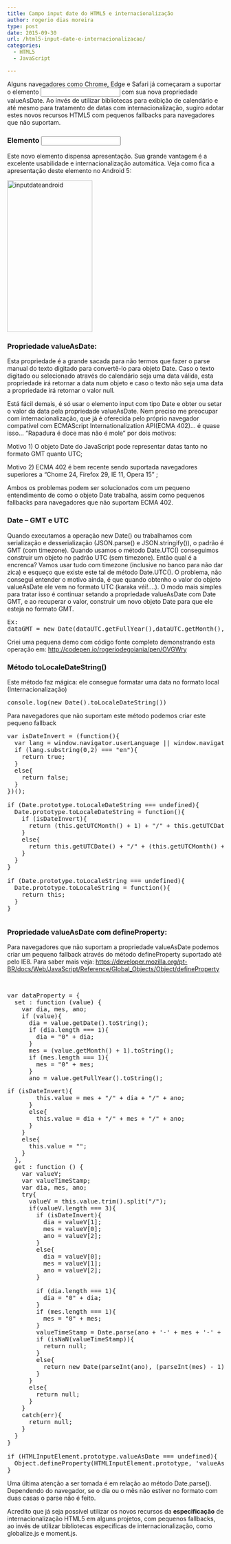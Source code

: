 ```yaml
---
title: Campo input date do HTML5 e internacionalização
author: rogerio dias moreira
type: post
date: 2015-09-30
url: /html5-input-date-e-internacionalizacao/
categories:
  - HTML5
  - JavaScript

---
```

Alguns navegadores como Chrome, Edge e Safari já começaram a suportar o elemento <input type=&#8221;date&#8221;> com sua nova propriedade valueAsDate. Ao invés de utilizar bibliotecas para exibição de calendário e até mesmo para tratamento de datas com internacionalização, sugiro adotar estes novos recursos HTML5 com pequenos fallbacks para navegadores que não suportam.

<h3 style="text-align: left;">
  Elemento <input type=&#8221;date&#8221;>
</h3>

Este novo elemento dispensa apresentação. Sua grande vantagem é a excelente usabilidade e internacionalização automática. Veja como fica a apresentação deste elemento no Android 5:

[<img class="  wp-image-50884 aligncenter" src="http://tableless.com.br/wp-content/uploads/2015/08/inputdateandroid.png" alt="inputdateandroid" width="198" height="352" />][1]

<h3 style="text-align: left;">
  <strong>Propriedade valueAsDate:</strong>
</h3>

Esta propriedade é a grande sacada para não termos que fazer o parse manual do texto digitado para convertê-lo para objeto Date. Caso o texto digitado ou selecionado através do calendário seja uma data válida, esta propriedade irá retornar a data num objeto e caso o texto não seja uma data a propriedade irá retornar o valor null.

Está fácil demais, é só usar o elemento input com tipo Date e obter ou setar o valor da data pela propriedade valueAsDate. Nem preciso me preocupar com internacionalização, que já é oferecida pelo próprio navegador compatível com ECMAScript Internationalization API(ECMA 402)&#8230; é quase isso&#8230; &#8220;Rapadura é doce mas não é mole&#8221; por dois motivos:

Motivo 1) O objeto Date do JavaScript pode representar datas tanto no formato GMT quanto UTC;

Motivo 2) ECMA 402 é bem recente sendo suportada navegadores superiores a &#8220;Chome 24, Firefox 29, IE 11, Opera 15&#8221; ;

Ambos os problemas podem ser solucionados com um pequeno entendimento de como o objeto Date trabalha, assim como pequenos fallbacks para navegadores que não suportam ECMA 402.

<h3 style="text-align: left;">
  Date &#8211; GMT e UTC
</h3>

Quando executamos a operação new Date() ou trabalhamos com serialização e desserialização (JSON.parse() e JSON.stringify()), o padrão é GMT (com timezone). Quando usamos o método Date.UTC() conseguimos construir um objeto no padrão UTC (sem timezone). Então qual é a encrenca? Vamos usar tudo com timezone (inclusive no banco para não dar zica) e esqueço que existe este tal de método Date.UTC(). O problema, não consegui entender o motivo ainda, é que quando obtenho o valor do objeto valueAsDate ele vem no formato UTC (karaka véi!&#8230;.). O modo mais simples para tratar isso é continuar setando a propriedade valueAsDate com Date GMT, e ao recuperar o valor, construir um novo objeto Date para que ele esteja no formato GMT.

<pre>Ex: 
dataGMT = new Date(dataUTC.getFullYear(),dataUTC.getMonth(),dataUTC.getDate())</pre>

Criei uma pequena demo com código fonte completo demonstrando esta operação em: <a href="http://codepen.io/rogeriodegoiania/pen/OVGWry" target="_blank">http://codepen.io/rogeriodegoiania/pen/OVGWry</a>

<h3 style="text-align: left;">
  Método toLocaleDateString()
</h3>

Este método faz mágica: ele consegue formatar uma data no formato local (Internacionalização)

<pre>console.log(new Date().toLocaleDateString())</pre>

Para navegadores que não suportam este método podemos criar este pequeno fallback

<pre>var isDateInvert = (function(){
  var lang = window.navigator.userLanguage || window.navigator.language;
  if (lang.substring(0,2) === "en"){
    return true;
  }
  else{
    return false;
  }
})();
 
if (Date.prototype.toLocaleDateString === undefined){
  Date.prototype.toLocaleDateString = function(){
    if (isDateInvert){
      return (this.getUTCMonth() + 1) + "/" + this.getUTCDate() + "/" + this.getFullYear();
    }
    else{
      return this.getUTCDate() + "/" + (this.getUTCMonth() + 1) + "/" + this.getFullYear();
    }
  }
}
 
if (Date.prototype.toLocaleString === undefined){
  Date.prototype.toLocaleString = function(){
    return this;
  }
}</pre>

<pre style="text-align: center;"></pre>

<h3 style="text-align: left;">
  <strong>Propriedade valueAsDate com defineProperty:</strong>
</h3>

Para navegadores que não suportam a propriedade valueAsDate podemos criar um pequeno fallback através do método defineProperty suportado até pelo IE8. Para saber mais veja: <https://developer.mozilla.org/pt-BR/docs/Web/JavaScript/Reference/Global_Objects/Object/defineProperty>

&nbsp;

<pre>var dataProperty = {
  set : function (value) {
    var dia, mes, ano;
    if (value){
      dia = value.getDate().toString();
      if (dia.length === 1){
        dia = "0" + dia;
      }
      mes = (value.getMonth() + 1).toString();
      if (mes.length === 1){
        mes = "0" + mes;
      }
      ano = value.getFullYear().toString();</pre>

<pre>if (isDateInvert){
        this.value = mes + "/" + dia + "/" + ano;
      }
      else{
        this.value = dia + "/" + mes + "/" + ano;
      }
    }
    else{
      this.value = "";
    }
  },
  get : function () {
    var valueV;
    var valueTimeStamp;
    var dia, mes, ano;
    try{
      valueV = this.value.trim().split("/");
      if(valueV.length === 3){
        if (isDateInvert){
          dia = valueV[1];
          mes = valueV[0];
          ano = valueV[2]; 
        }
        else{
          dia = valueV[0];
          mes = valueV[1];
          ano = valueV[2];
        }
 
        if (dia.length === 1){
          dia = "0" + dia;
        }
        if (mes.length === 1){
          mes = "0" + mes;
        }
        valueTimeStamp = Date.parse(ano + '-' + mes + '-' + dia);
        if (isNaN(valueTimeStamp)){
          return null;
        }
        else{
          return new Date(parseInt(ano), (parseInt(mes) - 1), parseInt(dia));
        }
      }
      else{
        return null;
      }
    }
    catch(err){
      return null;
    }
  }
}
 
if (HTMLInputElement.prototype.valueAsDate === undefined){
  Object.defineProperty(HTMLInputElement.prototype, 'valueAsDate', dataProperty);
}</pre>

Uma última atenção a ser tomada é em relação ao método Date.parse(). Dependendo do navegador, se o dia ou o mês não estiver no formato com duas casas o parse não é feito.

Acredito que já seja possível utilizar os novos recursos da **especificação** de internacionalização HTML5 em alguns projetos, com pequenos fallbacks, ao invés de utilizar bibliotecas específicas de internacionalização, como globalize.js e moment.js.

 [1]: http://tableless.com.br/wp-content/uploads/2015/08/inputdateandroid.png